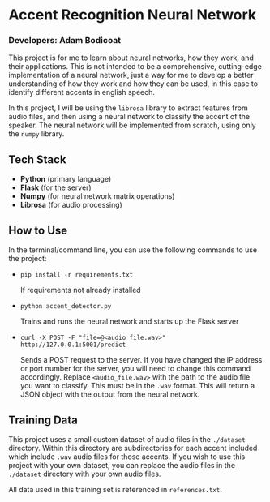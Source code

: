 # Accent Recognition Neural Network

### Developers: Adam Bodicoat

This project is for me to learn about neural networks, how they work, and their applications. This is not intended to be a comprehensive, cutting-edge implementation of a neural network, just a way for me to develop a better understanding of how they work and how they can be used, in this case to identify different accents in english speech.

In this project, I will be using the `librosa` library to extract features from audio files, and then using a neural network to classify the accent of the speaker. The neural network will be implemented from scratch, using only the `numpy` library.

## Tech Stack

- **Python** (primary language)
- **Flask** (for the server)
- **Numpy** (for neural network matrix operations)
- **Librosa** (for audio processing)

## How to Use

In the terminal/command line, you can use the following commands to use the project:

- `pip install -r requirements.txt`

  If requirements not already installed

- `python accent_detector.py`

  Trains and runs the neural network and starts up the Flask server

- `curl -X POST -F "file=@<audio_file.wav>" http://127.0.0.1:5001/predict`

  Sends a POST request to the server. If you have changed the IP address or port number for the server, you will need to change this command accordingly. Replace `<audio_file.wav>` with the path to the audio file you want to classify. This must be in the `.wav` format. This will return a JSON object with the output from the neural network.

## Training Data

This project uses a small custom dataset of audio files in the `./dataset` directory. Within this directory are subdirectories for each accent included which include `.wav` audio files for those accents. If you wish to use this project with your own dataset, you can replace the audio files in the `./dataset` directory with your own audio files.

All data used in this training set is referenced in `references.txt`.

